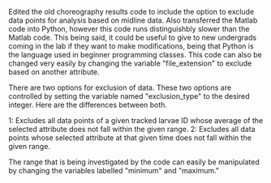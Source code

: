 Edited the old choreography results code to include the option to exclude data points for analysis based on midline data. Also transferred the Matlab code into Python, however this code runs distinguishbly slower than the Matlab code. This being said, it could be useful to give to new undergrads coming in the lab if they want to make modifications, being that Python is the language used in beginner programming classes. This code can also be changed very easily by changing the variable "file_extension" to exclude based on another attribute.

There are two options for exclusion of data. These two options are controlled by setting the variable named "exclusion_type" to the desired integer. Here are the differences between both.

1: Excludes all data points of a given tracked larvae ID whose average of the selected attribute does not fall within the given range.
2: Excludes all data points whose selected attribute at that given time does not fall within the given range. 

The range that is being investigated by the code can easily be manipulated by changing the variables labelled "minimum" and "maximum."
